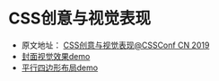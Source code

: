 # CSS创意与视觉表现

- 原文地址： [CSS创意与视觉表现@CSSConf CN 2019](https://mp.weixin.qq.com/s/h5A6mqmniZ8ydTthsooYjA)
- [封面视觉效果demo](https://www.zhangxinxu.com/study/201903/css-idea/?aside=0)
- [平行四边形布局demo](https://www.zhangxinxu.com/study/201903/css-idea/layout-quadrangle.php?aside=0)